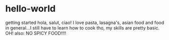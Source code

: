 # hello-world
getting started
hola, salut, ciao! I love pasta, lasagna's, asian food and food in general...I still have to learn how to cook tho, my skills are pretty basic. OH! also: NO SPICY FOOD!!!!
